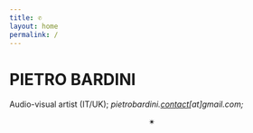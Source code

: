 ```yaml
---
title: ✆
layout: home
permalink: /
---
```


# PIETRO BARDINI
Audio-visual artist (IT/UK);
*pietrobardini.*<a href="pietrobardini.contact@gmail.com">*contact*</a>*[at]gmail.com;*
<p align="center">✴</p>
